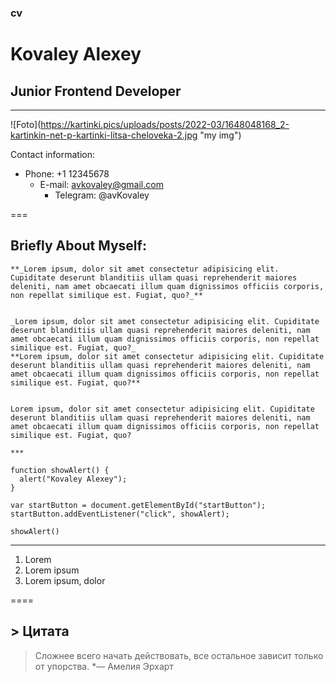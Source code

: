 ### cv
# Kovaley Alexey
## Junior Frontend Developer

---


!⁠[Foto]​(https://kartinki.pics/uploads/posts/2022-03/1648048168_2-kartinkin-net-p-kartinki-litsa-cheloveka-2.jpg "my img")

Contact information:
* Phone: +1 12345678
    + E-mail: avkovaley@gmail.com
        - Telegram: @avKovaley


===


## Briefly About Myself:


    **_Lorem ipsum, dolor sit amet consectetur adipisicing elit. Cupiditate deserunt blanditiis ullam quasi reprehenderit maiores deleniti, nam amet obcaecati illum quam dignissimos officiis corporis, non repellat similique est. Fugiat, quo?_**


    _Lorem ipsum, dolor sit amet consectetur adipisicing elit. Cupiditate deserunt blanditiis ullam quasi reprehenderit maiores deleniti, nam amet obcaecati illum quam dignissimos officiis corporis, non repellat similique est. Fugiat, quo?_
    **Lorem ipsum, dolor sit amet consectetur adipisicing elit. Cupiditate deserunt blanditiis ullam quasi reprehenderit maiores deleniti, nam amet obcaecati illum quam dignissimos officiis corporis, non repellat similique est. Fugiat, quo?**


    Lorem ipsum, dolor sit amet consectetur adipisicing elit. Cupiditate deserunt blanditiis ullam quasi reprehenderit maiores deleniti, nam amet obcaecati illum quam dignissimos officiis corporis, non repellat similique est. Fugiat, quo?

    ***

```
function showAlert() {
  alert("Kovaley Alexey");
}

var startButton = document.getElementById("startButton");
startButton.addEventListener("click", showAlert);

showAlert()
```
____

1. Lorem
2. Lorem ipsum
3. Lorem ipsum, dolor

====

## > Цитата
> Сложнее всего начать действовать, все остальное зависит только от упорства.
> *— Амелия Эрхарт